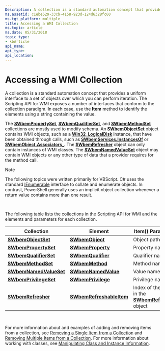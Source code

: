```yaml
---
Description: A collection is a standard automation concept that provides a uniform interface to a set of objects over which you can perform iteration.
ms.assetid: c1ebe529-33cb-4158-923d-124d6328fc60
ms.tgt_platform: multiple
title: Accessing a WMI Collection
ms.topic: article
ms.date: 05/31/2018
topic_type: 
- kbArticle
api_name: 
api_type: 
api_location: 
---
```


# Accessing a WMI Collection

A collection is a standard automation concept that provides a uniform interface to a set of objects over which you can perform iteration. The Scripting API for WMI exposes a number of interfaces that conform to the collection paradigm. In each case, use the **Item** method to identify the elements using a string containing the value.

The [**SWbemPropertySet**](swbempropertyset.md), [**SWbemQualifierSet**](swbemqualifierset.md), and [**SWbemMethodSet**](swbemmethodset.md) collections are mostly used to modify schema. An [**SWbemObjectSet**](swbemobjectset.md) object contains WMI objects, such as a [**Win32\_LogicalDisk**](/windows/desktop/CIMWin32Prov/win32-logicaldisk) instance, that have been obtained through calls, such as [**SWbemServices.InstancesOf**](swbemservices-instancesof.md) or [**SWbemObject.Associators\_**](swbemobject-associators-.md). The [**SWbemRefresher**](swbemrefresher.md) object can only contain instances of WMI classes. The [**SWbemNamedValueSet**](swbemnamedvalueset.md) object may contain WMI objects or any other type of data that a provider requires for the method call.

> [!Note]  
> The following topics were written primarily for VBScript. C# uses the standard [IEnumerable](/dotnet/api/system.collections.ienumerable) interface to collate and enumerate objects. In contrast, PowerShell generally uses an implicit object collection whenever a return value contains more than one result.

 

The following table lists the collections in the Scripting API for WMI and the elements and parameters for each collection.



| Collection                                       | Element                                              | Item() Parameter                                                         |
|--------------------------------------------------|------------------------------------------------------|--------------------------------------------------------------------------|
| [**SWbemObjectSet**](swbemobjectset.md)         | [**SWbemObject**](swbemobject.md)                   | Object path                                                              |
| [**SWbemPropertySet**](swbempropertyset.md)     | [**SWbemProperty**](swbemproperty.md)               | Property name                                                            |
| [**SWbemQualifierSet**](swbemqualifierset.md)   | [**SWbemQualifier**](swbemqualifier.md)             | Qualifier name                                                           |
| [**SWbemMethodSet**](swbemmethodset.md)         | [**SWbemMethod**](swbemmethod.md)                   | Method name                                                              |
| [**SWbemNamedValueSet**](swbemnamedvalueset.md) | [**SWbemNamedValue**](swbemnamedvalue.md)           | Value name                                                               |
| [**SWbemPrivilegeSet**](swbemprivilegeset.md)   | [**SWbemPrivilege**](swbemprivilege.md)             | Privilege name                                                           |
| [**SWbemRefresher**](swbemrefresher.md)         | [**SWbemRefreshableItem**](swbemrefreshableitem.md) | Index of the item in the [**SWbemRefresher**](swbemrefresher.md) object |



 

For more information about and examples of adding and removing items from a collection, see [Removing a Single Item from a Collection](removing-a-single-item-from-a-collection.md) and [Removing Multiple Items from a Collection](removing-multiple-items-from-a-collection.md). For more information about working with classes, see [Manipulating Class and Instance Information](manipulating-class-and-instance-information.md).

 

 